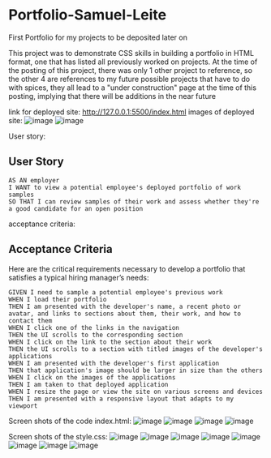 # Portfolio-Samuel-Leite
First Portfolio for my projects to be deposited later on

This project was to demonstrate CSS skills in building a portfolio in HTML format,
one that has listed all previously worked on projects. At the time of the posting of this project, there 
was only 1 other project to reference, so the other 4 are references to my future possible projects that have to 
do with spices, they all lead to a "under construction" page at the time of this posting, implying that there will be
additions in the near future

link for deployed site: http://127.0.0.1:5500/index.html
images of deployed site:
![image](https://github.com/s15585383/Portfolio-Samuel-Leite/assets/144190280/908add84-84a3-4281-9839-5519f672eb92)
![image](https://github.com/s15585383/Portfolio-Samuel-Leite/assets/144190280/d86ba23d-24a2-4cdc-92f8-b1d04b323e07)

User story:
## User Story

```
AS AN employer
I WANT to view a potential employee's deployed portfolio of work samples
SO THAT I can review samples of their work and assess whether they're a good candidate for an open position
```
acceptance criteria:
## Acceptance Criteria

Here are the critical requirements necessary to develop a portfolio that satisfies a typical hiring manager’s needs:

```
GIVEN I need to sample a potential employee's previous work
WHEN I load their portfolio
THEN I am presented with the developer's name, a recent photo or avatar, and links to sections about them, their work, and how to contact them
WHEN I click one of the links in the navigation
THEN the UI scrolls to the corresponding section
WHEN I click on the link to the section about their work
THEN the UI scrolls to a section with titled images of the developer's applications
WHEN I am presented with the developer's first application
THEN that application's image should be larger in size than the others
WHEN I click on the images of the applications
THEN I am taken to that deployed application
WHEN I resize the page or view the site on various screens and devices
THEN I am presented with a responsive layout that adapts to my viewport
```

Screen shots of the code index.html:
![image](https://github.com/s15585383/Portfolio-Samuel-Leite/assets/144190280/641e6bdd-7503-4b38-875b-329ee20d3b64)
![image](https://github.com/s15585383/Portfolio-Samuel-Leite/assets/144190280/2bb85b77-b0b9-4f67-9398-1baffeca8106)
![image](https://github.com/s15585383/Portfolio-Samuel-Leite/assets/144190280/0b7397fe-4068-45c5-8fd1-cdb21638d406)
![image](https://github.com/s15585383/Portfolio-Samuel-Leite/assets/144190280/dc1937d9-d885-49df-85fd-75195fa8eb27)

Screen shots of the style.css:
![image](https://github.com/s15585383/Portfolio-Samuel-Leite/assets/144190280/a97f7c74-9e13-4013-af2a-841b9fd8c243)
![image](https://github.com/s15585383/Portfolio-Samuel-Leite/assets/144190280/5770df29-6747-4504-85ac-08c3372659ea)
![image](https://github.com/s15585383/Portfolio-Samuel-Leite/assets/144190280/0cc0b1cb-26e6-438b-bca3-d93a0de75fb9)
![image](https://github.com/s15585383/Portfolio-Samuel-Leite/assets/144190280/c94f0e08-0f93-44a8-962f-b8ccd22f3532)
![image](https://github.com/s15585383/Portfolio-Samuel-Leite/assets/144190280/933976d4-2fd4-4f88-945f-4c0bbfd9d4d6)
![image](https://github.com/s15585383/Portfolio-Samuel-Leite/assets/144190280/72f7423b-49e2-4a1e-a689-c961c54835c9)
![image](https://github.com/s15585383/Portfolio-Samuel-Leite/assets/144190280/d52d1db5-cd2d-47f6-af4d-3e0ed116b53a)
![image](https://github.com/s15585383/Portfolio-Samuel-Leite/assets/144190280/a92c3b8a-88e3-4be3-afed-0c4485f57e5d)








